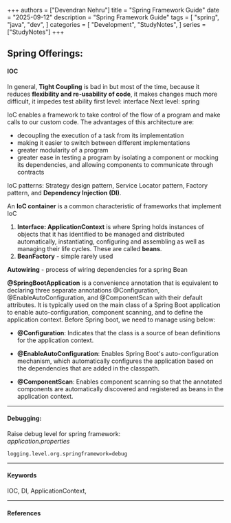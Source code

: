 
+++
authors = ["Devendran Nehru"]
title = "Spring Framework Guide"
date = "2025-09-12"
description = "Spring Framework Guide"
tags = [
    "spring",
    "java",
    "dev",
]
categories = [
    "Development",
    "StudyNotes",
]
series = ["StudyNotes"]
+++





## Spring Offerings:


#### IOC
In general, **Tight Coupling** is bad in but most of the time, because it reduces **flexibility and re-usability of code**, it makes changes much more difficult, it impedes test ability
first level: interface
Next level:  spring

IoC enables a framework to take control of the flow of a program and make calls to our custom code.
The advantages of this architecture are:
-   decoupling the execution of a task from its implementation
-   making it easier to switch between different implementations
-   greater modularity of a program
-   greater ease in testing a program by isolating a component or mocking its dependencies, and allowing components to communicate through contracts

IoC patterns:  Strategy design pattern, Service Locator pattern, Factory pattern, and **Dependency Injection (DI)**.

An **IoC container** is a common characteristic of frameworks that implement IoC

 1. **Interface:  ApplicationContext** is where Spring holds instances of objects that it has identified to be managed and distributed
    automatically, instantiating, configuring and assembling as well as
    managing their life cycles. These are called **beans**.
 2. **BeanFactory** - simple rarely used

**Autowiring** - process of wiring dependencies for a spring Bean

**@SpringBootApplication** is a convenience annotation that is equivalent to declaring three separate annotations @Configuration, @EnableAutoConfiguration, and @ComponentScan with their default attributes. It is typically used on the main class of a Spring Boot application to enable auto-configuration, component scanning, and to define the application context.
Before Spring boot, we need to manage using below:
-   **@Configuration**: Indicates that the class is a source of bean definitions for the application context.
    
-   **@EnableAutoConfiguration**: Enables Spring Boot's auto-configuration mechanism, which automatically configures the application based on the dependencies that are added in the classpath.
    
-   **@ComponentScan**: Enables component scanning so that the annotated components are automatically discovered and registered as beans in the application context.


<hr/>

#### Debugging:

Raise debug level for spring framework:    
*application.properties* 

    logging.level.org.springframework=debug

<hr/>

#### Keywords
IOC, DI,  ApplicationContext,

<hr/>

#### References

